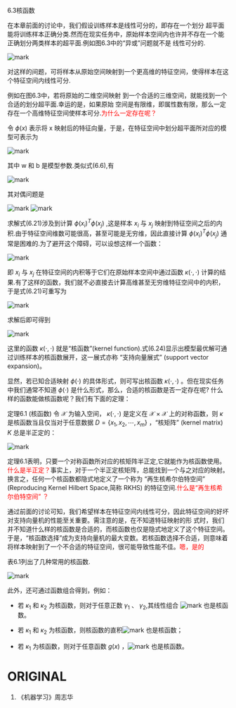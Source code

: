 


6.3核函数

在本章前面的讨论中，我们假设训练样本是线性可分的，即存在一个划分 超平面能将训练样本正确分类.然而在现实任务中，原始样本空间内也许并不存在一个能正确划分两类样本的超平面.例如图6.3中的“异或”问题就不是 线性可分的.

![mark](http://pacdb2bfr.bkt.clouddn.com/blog/image/180627/FGa4JJDlEk.png?imageslim)



对这样的间题，可将样本从原始空间映射到一个更高维的特征空间，使得样本在这个特征空间内线性可分.

例如在图6.3中，若将原始的二维空间映射 到一个合适的三维空间，就能找到一个合适的划分超平面.幸运的是，如果原始 空间是有限维，即属性数有限，那么一定存在一个高维特征空间使样本可分.<span style="color:red;">为什么一定存在呢？</span>

令 $\phi (x)$ 表示将 x 映射后的特征向量，于是，在特征空间中划分超平面所对应的模型可表示为

![mark](http://pacdb2bfr.bkt.clouddn.com/blog/image/180627/ddfIGaBj5l.png?imageslim)

其中 w 和 b 是模型参数.类似式(6.6),有

![mark](http://pacdb2bfr.bkt.clouddn.com/blog/image/180627/9hCgGJjeL6.png?imageslim)

其对偶问题是

![mark](http://pacdb2bfr.bkt.clouddn.com/blog/image/180627/1KkJHK1hHB.png?imageslim)
![mark](http://pacdb2bfr.bkt.clouddn.com/blog/image/180627/LFK3bDIED6.png?imageslim)

求解式(6.21)涉及到计算 $\phi(x_i)^T\phi(x_j)$ ,这是样本 $x_i$ 与 $x_j$ 映射到特征空间之后的内积.由于特征空间维数可能很高，甚至可能是无穷维，因此直接计算 $\phi(x_i)^T\phi(x_j)$ 通常是困难的.为了避开这个障碍，可以设想这样一个函数：

![mark](http://pacdb2bfr.bkt.clouddn.com/blog/image/180627/dJbb46bfEj.png?imageslim)


即  $x_i$ 与 $x_j$ 在特征空间的内积等于它们在原始样本空间中通过函数 $\kappa(\cdot,\cdot)$ 计算的结果.有了这样的函数，我们就不必直接去计算高维甚至无穷维特征空间中的内积，于是式(6.21)可重写为

![mark](http://pacdb2bfr.bkt.clouddn.com/blog/image/180627/1ccJDcjjD9.png?imageslim)

求解后即可得到

![mark](http://pacdb2bfr.bkt.clouddn.com/blog/image/180627/KfEA42LB4K.png?imageslim)

这里的函数 $\kappa(\cdot,\cdot)$ 就是“核函数”(kernel function).式(6.24)显示出模型最优解可通过训练样本的核函数展开，这一展式亦称 “支持向量展式” (support vector expansion)。

显然，若已知合适映射 $\phi(\cdot)$ 的具体形式，则可写出核函数 $\kappa(\cdot,\cdot)$ 。但在现实任务中我们通常不知道 $\phi(\cdot)$ 是什么形式，那么，合适的核函数是否一定存在呢? 什么样的函数能做核函数呢？我们有下面的定理：

定理6.1 (核函数) 令 $\mathcal{X}$ 为输入空间， $\kappa(\cdot,\cdot)$ 是定义在 $\mathcal{X}\times \mathcal{X}$ 上的对称函数，则 $\kappa$ 是核函数当且仅当对于任意数据 $D =\{x_1,x_2,\cdots,x_m\}$ ，“核矩阵” (kernel matrix) $K$ 总是半正定的：

![mark](http://pacdb2bfr.bkt.clouddn.com/blog/image/180627/fdjFACcghg.png?imageslim)


定理6.1表明，只要一个对称函数所对应的核矩阵半正定,它就能作为核函数使用。<span style="color:red;">什么是半正定？</span>事实上，对于一个半正定核矩阵，总能找到一个与之对应的映射。换言之，任何一个核函数都隐式地定义了一个称为 “再生核希尔伯特空间” (Reproducing Kernel Hilbert Space,简称 RKHS) 的特征空间.<span style="color:red;">什么是“再生核希尔伯特空间” ？</span>

通过前面的讨论可知，我们希望样本在特征空间内线性可分，因此特征空间的好坏对支持向量机的性能至关重要。需注意的是，在不知道特征映射的形 式时，我们并不知道什么样的核函数是合适的，而核函数也仅是隐式地定义了这个特征空间。于是，“核函数选择”成为支持向量机的最大变数。若核函数选择不合适，则意味着将样本映射到了一个不合适的特征空间，很可能导致性能不佳。<span style="color:red;">嗯，是的</span>

表6.1列出了几种常用的核函数.

![mark](http://pacdb2bfr.bkt.clouddn.com/blog/image/180627/g30aAkaHJF.png?imageslim)


此外，还可通过函数组合得到，例如：

- 若 $\kappa_1$ 和 $\kappa_2$ 为核函数，则对于任意正数 $\gamma_1$ 、 $\gamma_2$,其线性组合
![mark](http://pacdb2bfr.bkt.clouddn.com/blog/image/180627/JheEFLHFih.png?imageslim)
也是核函数。

- 若 $\kappa_1$ 和 $\kappa_2$ 为核函数，则核函数的直积![mark](http://pacdb2bfr.bkt.clouddn.com/blog/image/180627/3IAkB8CEKi.png?imageslim)
也是核函数；

- 若 $\kappa_1$ 为核函数，则对于任意函数 $g(x)$ ，![mark](http://pacdb2bfr.bkt.clouddn.com/blog/image/180627/b9HGheeji6.png?imageslim)
也是核函数。





# ORIGINAL
1. 《机器学习》周志华
